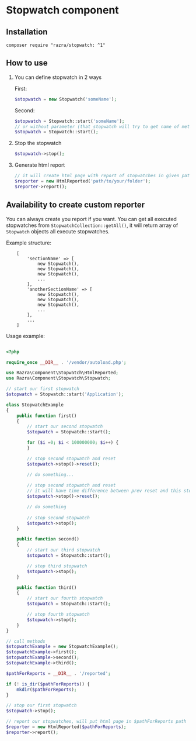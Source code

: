 # Stopwatch component

## Installation
`composer require "razra/stopwatch: ^1"`

## How to use
1. You can define stopwatch in 2 ways
    
    First: 
    ```php
    $stopwatch = new Stopwatch('someName');
    ```
    Second:
    ```php
    $stopwatch = Stopwatch::start('someName');
    // or without parameter (that stopwatch will try to get name of method where its called)
    $stopwatch = Stopwatch::start();
    ```
2. Stop the stopwatch
    ```php
    $stopwatch->stop();
    ```
3. Generate html report 
    ```php
    // it will create html page with report of stopwatches in given path
    $reporter = new HtmlReported('path/to/your/folder');
    $reporter->report();
    ```

## Availability to create custom reporter
You can always create you report if you want. You can get all executed stopwatches from `StopwatchCollection::getAll()`, it will return array of `Stopwatch` objects all execute stopwatches.

Example structure:
```
    [
        'sectionName' => [
            new Stopwatch(),
            new Stopwatch(),
            new Stopwatch(),
            ...
        ],
        'anotherSectionName' => [
            new Stopwatch(),
            new Stopwatch(),
            new Stopwatch(),
            ...
        ],
        ...
    ]
```
    
Usage example:
```php

<?php

require_once __DIR__ . '/vendor/autoload.php';

use Razra\Component\Stopwatch\HtmlReported;
use Razra\Component\Stopwatch\Stopwatch;

// start our first stopwatch
$stopwatch = Stopwatch::start('Application');

class StopwatchExample
{
    public function first()
    {
        // start our second stopwatch
        $stopwatch = Stopwatch::start();

        for ($i =0; $i < 100000000; $i++) {
        }

        // stop second stopwatch and reset
        $stopwatch->stop()->reset();

        // do something...
        
        // stop second stopwatch and reset
        // it will have time difference between prev reset and this stop
        $stopwatch->stop()->reset();

        // do something
        
        // stop second stopwatch
        $stopwatch->stop();
    }

    public function second()
    {
        // start our third stopwatch
        $stopwatch = Stopwatch::start();

        // stop third stopwatch
        $stopwatch->stop();
    }

    public function third()
    {
        // start our fourth stopwatch
        $stopwatch = Stopwatch::start();

        // stop fourth stopwatch
        $stopwatch->stop();
    }
}

// call methods
$stopwatchExample = new StopwatchExample();
$stopwatchExample->first();
$stopwatchExample->second();
$stopwatchExample->third();

$pathForReports = __DIR__ . '/reported';

if (! is_dir($pathForReports)) {
    mkdir($pathForReports);
}

// stop our first stopwatch
$stopwatch->stop();

// report our stopwatches, will put html page in $pathForReports path
$reporter = new HtmlReported($pathForReports);
$reporter->report();

```
